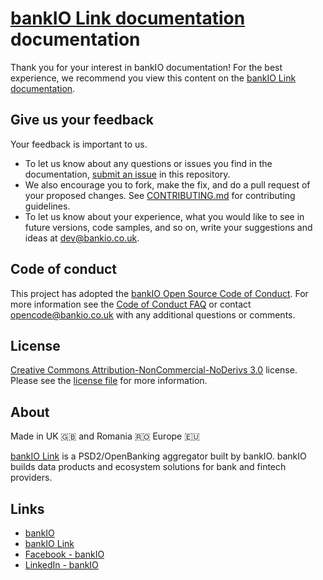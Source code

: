 # [bankIO Link documentation](https://bankio.co.uk/bankio-link/) documentation

Thank you for your interest in bankIO documentation! For the best experience, we recommend you view this content on the [bankIO Link documentation](https://bankio.co.uk/bankio-link/).

## Give us your feedback

Your feedback is important to us.

- To let us know about any questions or issues you find in the documentation, [submit an issue](https://github.com/bank-io/bankIO-website-bankio-link-content/issues) in this repository.
- We also encourage you to fork, make the fix, and do a pull request of your proposed changes. See [CONTRIBUTING.md](CONTRIBUTING.md) for contributing guidelines.
- To let us know about your experience, what you would like to see in future versions, code samples, and so on, write your suggestions and ideas at [dev@bankio.co.uk](mailto:dev@bankio.co.uk).

## Code of conduct

This project has adopted the [bankIO Open Source Code of Conduct](https://opensource.bankio.co.uk/codeofconduct/). For more information see the [Code of Conduct FAQ](https://opensource.bankio.co.uk/codeofconduct/faq/) or contact [opencode@bankio.co.uk](mailto:opencode@bankio.co.uk) with any additional questions or comments.

## License

[Creative Commons Attribution-NonCommercial-NoDerivs 3.0](https://creativecommons.org/licenses/by-nc-nd/3.0) license. Please see the [license file](https://github.com/bank-io/bankIO-website-bankio-link-content/blob/master/LICENSE.md) for more information.

## About

Made in UK 🇬🇧 and Romania 🇷🇴 Europe 🇪🇺

[bankIO Link](https://bankio.co.uk/bankio-link/) is a PSD2/OpenBanking aggregator built by bankIO. bankIO builds data products and ecosystem solutions for bank and fintech providers.

## Links

* [bankIO](https://bankio.co.uk/)
* [bankIO Link](https://bankio.co.uk/bankio-link/)
* [Facebook - bankIO](https://www.facebook.com/thisisbankio)
* [LinkedIn - bankIO](https://linkedin.com/company/bankio)
